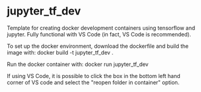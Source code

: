 # jupyter_tf_dev
Template for creating docker development containers using tensorflow and jupyter. Fully functional with VS Code (in fact, VS Code is recommended).

To set up the docker environment, download the dockerfile and build the image with:
    docker build -t jupyter_tf_dev . 

Run the docker container with:
    docker run jupyter_tf_dev

If using VS Code, it is possible to click the box in the bottom left hand corner of VS code and select the "reopen folder in container" option.
